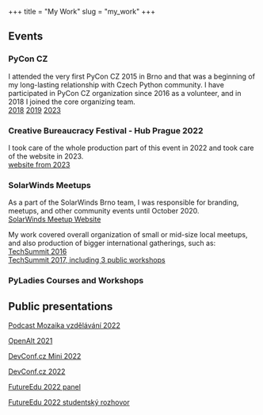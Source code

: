 +++ 
title = "My Work" 
slug = "my_work" 
+++

## Events

### PyCon CZ
I attended the very first PyCon CZ 2015 in Brno and that was a beginning of my long-lasting relationship with Czech Python community.
I have participated in PyCon CZ organization since 2016 as a volunteer, and in 2018 I joined the core organizing team. \
[2018](https://cz.pycon.org/2018/)  [2019](https://cz.pycon.org/2019/)  [2023](https://cz.pycon.org/2023/)

### Creative Bureaucracy Festival - Hub Prague 2022
I took care of the whole production part of this event in 2022 and took care of the website in 2023. \
[website from 2023](https://creativebureaucracy.cz/)

### SolarWinds Meetups
As a part of the SolarWinds Brno team, I was responsible for branding, meetups, and other community events until October 2020.  \
[SolarWinds Meetup Website](https://www.solarwindsmeetup.com/location/brno_cze/)

My work covered overall organization of small or mid-size local meetups, and also production of bigger international gatherings, such as: \
[TechSummit 2016](https://www.solarwindsmeetup.com/event/solarwinds-techsummit-2016/) \
[TechSummit 2017, including 3 public workshops](https://www.solarwindsmeetup.com/event/innovation-uncaged-workshops/) 


### PyLadies Courses and Workshops

## Public presentations

[Podcast Mozaika vzdělávání 2022](https://open.spotify.com/episode/24LjJEb1C5avAIL8NdQSTI?go=1&sp_cid=47cc322c75fce4304de79cf9d328346c&nd=1)

[OpenAlt 2021](https://www.youtube.com/watch?v=DSd_su9iNWA)

[DevConf.cz Mini 2022](https://www.youtube.com/watch?v=SjGj9weIigo)

[DevConf.cz 2022](https://www.youtube.com/watch?v=_EuNGz8-Y3M)

[FutureEdu 2022 panel](https://www.youtube.com/watch?v=cUUK4eHZguo)

[FutureEdu 2022 studentský rozhovor](https://www.youtube.com/watch?v=yvKHR6WMOig)



